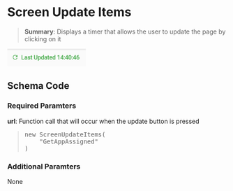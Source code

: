# Screen Update Items

<blockquote>
<Strong>Summary</Strong>: Displays a timer that allows the user to update the page by clicking on it
</blockquote>

<img src="./images/component_examples/update_items_example.png" alt="Icon Example">

## Schema Code

### Required Paramters
<strong>url</strong>: Function call that will occur when the update button is pressed

<blockquote>
<pre>
new ScreenUpdateItems(
    "GetAppAssigned"
)
</pre>
</blockquote>

### Additional Paramters
None